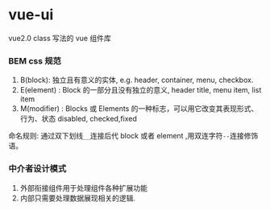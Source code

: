 # vue-ui

vue2.0 class 写法的 vue 组件库

### BEM css 规范

1. B(block): 独立且有意义的实体, e.g. header, container, menu, checkbox.
2. E(element) : Block 的一部分且没有独立的意义, header title, menu item, list item
3. M(modifier) : Blocks 或 Elements 的一种标志，可以用它改变其表现形式、行为、状态 disabled, checked,fixed

命名规则: 通过双下划线`__`连接后代 block 或者 element ,用双连字符`--`连接修饰语。

### 中介者设计模式

1. 外部衔接组件用于处理组件各种扩展功能
2. 内部只需要处理数据展现相关的逻辑.
